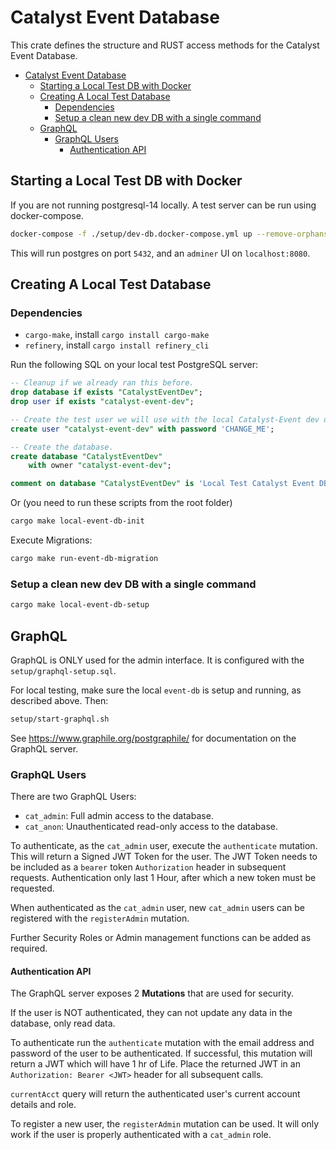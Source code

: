 # Catalyst Event Database

This crate defines the structure and RUST access methods for the Catalyst Event Database.

- [Catalyst Event Database](#catalyst-event-database)
  - [Starting a Local Test DB with Docker](#starting-a-local-test-db-with-docker)
  - [Creating A Local Test Database](#creating-a-local-test-database)
    - [Dependencies](#dependencies)
    - [Setup a clean new dev DB with a single command](#setup-a-clean-new-dev-db-with-a-single-command)
  - [GraphQL](#graphql)
    - [GraphQL Users](#graphql-users)
      - [Authentication API](#authentication-api)

## Starting a Local Test DB with Docker

If you are not running postgresql-14 locally.
A test server can be run using docker-compose.

```sh
docker-compose -f ./setup/dev-db.docker-compose.yml up --remove-orphans -d
```

This will run postgres on port `5432`, and an `adminer` UI on `localhost:8080`.

## Creating A Local Test Database

### Dependencies

- `cargo-make`, install `cargo install cargo-make`
- `refinery`, install `cargo install refinery_cli`

Run the following SQL on your local test PostgreSQL server:

```sql
-- Cleanup if we already ran this before.
drop database if exists "CatalystEventDev";
drop user if exists "catalyst-event-dev";

-- Create the test user we will use with the local Catalyst-Event dev database.
create user "catalyst-event-dev" with password 'CHANGE_ME';

-- Create the database.
create database "CatalystEventDev"
    with owner "catalyst-event-dev";

comment on database "CatalystEventDev" is 'Local Test Catalyst Event DB';
```

Or (you need to run these scripts from the root folder)

```sh
cargo make local-event-db-init
```

Execute Migrations:

```sh
cargo make run-event-db-migration
```

### Setup a clean new dev DB with a single command

```sh
cargo make local-event-db-setup
```

## GraphQL

GraphQL is ONLY used for the admin interface.
It is configured with the `setup/graphql-setup.sql`.

For local testing, make sure the local `event-db` is setup and running, as described above.
Then:

```sh
setup/start-graphql.sh
```

See <https://www.graphile.org/postgraphile/> for documentation on the GraphQL server.

### GraphQL Users

There are two GraphQL Users:

- `cat_admin`: Full admin access to the database.
- `cat_anon`: Unauthenticated read-only access to the database.

To authenticate, as the `cat_admin` user, execute the `authenticate` mutation.
This will return a Signed JWT Token for the user.
The JWT Token needs to be included as a `bearer` token `Authorization` header in subsequent requests.
Authentication only last 1 Hour, after which a new token must be requested.

When authenticated as the `cat_admin` user, new `cat_admin` users can be registered with the `registerAdmin` mutation.

Further Security Roles or Admin management functions can be added as required.

#### Authentication API

The GraphQL server exposes 2 **Mutations** that are used for security.

If the user is NOT authenticated, they can not update any data in the database, only read data.

To authenticate run the `authenticate` mutation with the email address and password of the user to be authenticated.
If successful, this mutation will return a JWT which will have 1 hr of Life.
Place the returned JWT in an `Authorization: Bearer <JWT>` header for all subsequent calls.

`currentAcct` query will return the authenticated user's current account details and role.

To register a new user, the `registerAdmin` mutation can be used.
It will only work if the user is properly authenticated with a `cat_admin` role.
